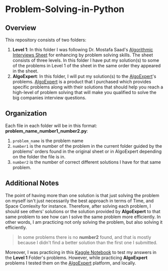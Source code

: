 # Problem-Solving-in-Python

## Overview

This repository consists of two folders:

1. **Level 1**: In this folder I was following Dr. Mostafa Saad's [Algorithmic Interviews Sheet](https://docs.google.com/spreadsheets/d/1ClmoHFMqQKOHinRhrId42sbofQ0T0IyaFzZcEcVvXbU/edit#gid=1160016643) for enhancing by problem solving skills. The sheet consists of three levels. In this folder I have put my solution(s) to some of the problems in Level 1 of the sheet in the same order they appeared in the sheet.
2. **AlgoExpert**: In this folder, I will put my solution(s) to the [AlgoExpert](https://www.algoexpert.io/product)'s problems. [AlgoExpert](https://www.algoexpert.io/product) is a product that I purchased which provides specific problems along with their solutions that should help you reach a high-level of problem solving that will make you qualified to solve the big companies interview questions.

## Organization

Each file in each folder will be in this format: **problem_name_number1_number2.py**:
1. `problem_name` is the problem name
2. `number1` is the number of the problem in the current folder guided by the problems' orders found in the original sheet or in AlgoExpert depending on the folder the file is in.
3. `number2` is the number of correct different solutions I have for that same problem.

## Additional Notes

The point of having more than one solution is that just solving the problem on myself isn't just necessarily the best approach in terms of Time, and Space Comlexity for instance. Therefore, after solving each problem, I should see others' solutions or the solution provided by **AlgoExpert** to that same problem to see how can I solve the same problem more efficiently. In other words, I am practicing not only solving the problem, but also solving it efficiently.

>In some problems there is no **number2** found, and that is mostly because I didn't find a better solution than the first one I submitted.

Moreover, I was practicing in this [Kaggle Notebook](https://www.kaggle.com/bahgat94/problem-solving-level-1) to test my answers in the **Level 1** Folder's problems. However, while practicing **AlgoExpert** problems I tested them on the [AlgoExpert](https://www.algoexpert.io/product) platform, and locally.
